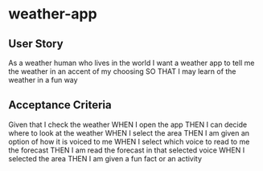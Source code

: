 # weather-app

## User Story
As a weather human who lives in the world
I want a weather app to tell me the weather in an accent of my choosing
SO THAT I may learn of the weather in a fun way

## **Acceptance Criteria**
Given that I check the weather
WHEN I open the app
THEN I can decide where to look at the weather
WHEN I select the area
THEN I am given an option of how it is voiced to me
WHEN I select which voice to read to me the forecast
THEN I am read the forecast in that selected voice
WHEN I selected the area
THEN I am given a fun fact or an activity